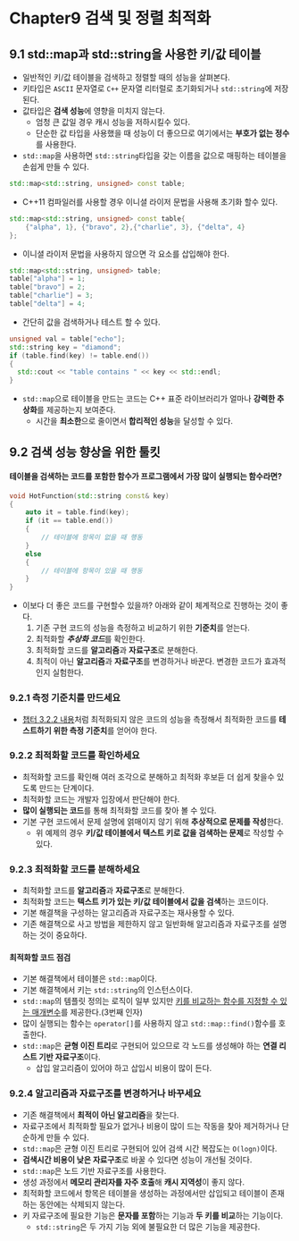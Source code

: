 # Chapter9 검색 및 정렬 최적화
## 9.1 std::map과 std::string을 사용한 키/값 테이블
- 일반적인 키/값 테이블을 검색하고 정렬할 때의 성능을 살펴본다.
- 키타입은 `ASCII` 문자열로 `C++` 문자열 리터럴로 초기화되거나 `std::string`에 저장된다.
- 값타입은 **검색 성능**에 영향을 미치지 않는다.
  - 엄청 큰 값일 경우 캐시 성능을 저하시킬수 있다.
  - 단순한 값 타입을 사용했을 때 성능이 더 좋으므로 여기에서는 **부호가 없는 정수**를 사용한다.
- `std::map`을 사용하면 `std::string`타입을 갖는 이름을 값으로 매핑하는 테이블을 손쉽게 만들 수 있다.
```cpp
std::map<std::string, unsigned> const table;
```
- C++11 컴파일러를 사용할 경우 이니셜 라이저 문법을 사용해 초기화 할수 있다.
```cpp
std::map<std::string, unsigned> const table{
    {"alpha", 1}, {"bravo", 2},{"charlie", 3}, {"delta", 4}
};
```
- 이니셜 라이저 문법을 사용하지 않으면 각 요소를 삽입해야 한다.
```cpp
std::map<std::string, unsigned> table;
table["alpha"] = 1;
table["bravo"] = 2;
table["charlie"] = 3;
table["delta"] = 4;
```
- 간단히 값을 검색하거나 테스트 할 수 있다.
```cpp
unsigned val = table["echo"];
std::string key = "diamond";
if (table.find(key) != table.end())
{
  std::cout << "table contains " << key << std::endl;
}
```
- `std::map`으로 테이블을 만드는 코드는 C++ 표준 라이브러리가 얼마나 **강력한 추상화**를 제공하는지 보여준다.
  - 시간을 **최소한**으로 줄이면서 **합리적인 성능**을 달성할 수 있다.

## 9.2 검색 성능 향상을 위한 툴킷
#### 테이블을 검색하는 코드를 포함한 함수가 프로그램에서 가장 많이 실행되는 함수라면?
```cpp
void HotFunction(std::string const& key)
{
    auto it = table.find(key);
    if (it == table.end())
    {
        // 테이블에 항목이 없을 때 행동
    }
    else
    {
        // 테이블에 항목이 있을 때 행동
    }
}
```
- 이보다 더 좋은 코드를 구현할수 있을까? 아래와 같이 체계적으로 진행하는 것이 좋다.
  1. 기존 구현 코드의 성능을 측정하고 비교하기 위한 **기준치**를 얻는다.
  2. 최적화할 ***추상화 코드***를 확인한다.
  3. 최적화할 코드를 **알고리즘**과 **자료구조**로 분해한다.
  4. 최적이 아닌 **알고리즘**과 **자료구조**를 변경하거나 바꾼다. 변경한 코드가 효과적인지 실험한다.

### 9.2.1 측정 기준치를 만드세요
- [챕터 3.2.2 내용](/Chapter/Chapter3.md)처럼 최적화되지 않은 코드의 성능을 측정해서 최적화한 코드를 **테스트하기 위한 측정 기준치**를 얻어야 한다.

### 9.2.2 최적화할 코드를 확인하세요
- 최적화할 코드를 확인해 여러 조각으로 분해하고 최적화 후보듣 더 쉽게 찾을수 있도록 만드는 단계이다.
- 최적화할 코드는 개발자 입장에서 판단해야 한다.
- **많이 실행되는 코드**를 통해 최적화할 코드를 찾아 볼 수 있다.
- 기본 구현 코드에서 문제 설명에 얽매이지 않기 위해 **추상적으로 문제를 작성**한다.
  - 위 예제의 경우 **키/값 테이블에서 텍스트 키로 값을 검색하는 문제**로 작성할 수 있다.

### 9.2.3 최적화할 코드를 분해하세요
- 최적화할 코드를 **알고리즘**과 **자료구조**로 분해한다.
- 최적화할 코드는 **텍스트 키가 있는 키/값 테이블에서 값을 검색**하는 코드이다.
- 기본 해결책을 구성하는 알고리즘과 자료구조는 재사용할 수 있다.
- 기존 해결책으로 사고 방법을 제한하지 않고 일반화해 알고리즘과 자료구조를 설명하는 것이 중요하다.

#### 최적화할 코드 점검
- 기본 해결책에서 테이블은 `std::map`이다.
- 기본 해결책에서 키는 `std::string`의 인스턴스이다.
- `std::map`의 템플릿 정의는 로직이 일부 있지만 [키를 비교하는 함수를 지정할 수 있는 매개변수](https://en.cppreference.com/w/cpp/container/map)를 제공한다.(3번째 인자)
- 많이 실행되는 함수는 `operator[]`를 사용하지 않고 `std::map::find()`함수를 호출한다.
- `std::map`은 **균형 이진 트리**로 구현되어 있으므로 각 노드를 생성해야 하는 **연결 리스트 기반 자료구조**이다.
  - 삽입 알고리즘이 있어야 하고 삽입시 비용이 많이 든다.

### 9.2.4 알고리즘과 자료구조를 변경하거나 바꾸세요
 - 기존 해결책에서 **최적이 아닌 알고리즘**을 찾는다.
  - 자료구조에서 최적화할 필요가 없거나 비용이 많이 드는 작동을 찾아 제거하거나 단순하게 만들 수 있다.
 - `std::map`은 균형 이진 트리로 구현되어 있어 검색 시간 복잡도는 `O(logn)`이다.
  - **검색시간 비용이 낮은 자료구조**로 바꿀 수 있다면 성능이 개선될 것이다.
 - `std::map`은 노드 기반 자료구조를 사용한다.
  - 생성 과정에서 **메모리 관리자를 자주 호출**해 **캐시 지역성**이 좋지 않다.
  - 최적화할 코드에서 항목은 테이블을 생성하는 과정에서만 삽입되고 테이블이 존재하는 동안에는 삭제되지 않는다.
- 키 자료구조에 필요한 기능은 **문자를 포함**하는 기능과 **두 키를 비교**하는 기능이다.
  - `std::string`은 두 가지 기능 외에 불필요한 더 많은 기능을 제공한다.